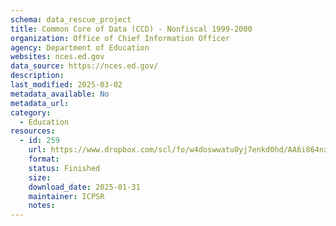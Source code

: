 ```yaml
---
schema: data_rescue_project 
title: Common Core of Data (CCD) - Nonfiscal 1999-2000
organization: Office of Chief Information Officer
agency: Department of Education
websites: nces.ed.gov
data_source: https://nces.ed.gov/
description: 
last_modified: 2025-03-02
metadata_available: No
metadata_url: 
category:
  - Education
resources:
  - id: 259
    url: https://www.dropbox.com/scl/fo/w4doswwatu0yj7enkd0hd/AA6i864nxOfaXJ35jst5N0U?rlkey=4bwor9xrb0tuqir0yl3i8slfd&dl=0
    format: 
    status: Finished
    size: 
    download_date: 2025-01-31
    maintainer: ICPSR
    notes: 
---
```


